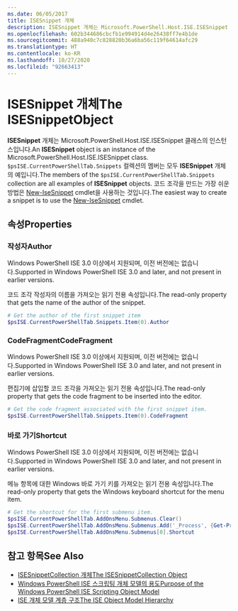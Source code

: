 ```yaml
---
ms.date: 06/05/2017
title: ISESnippet 개체
description: ISESnippet 개체는 Microsoft.PowerShell.Host.ISE.ISESnippet 클래스의 인스턴스입니다.
ms.openlocfilehash: 602b344686cbcfb1e994914d4e26438ff7e4b1de
ms.sourcegitcommit: 488a940c7c828820b36a6ba56c119f64614afc29
ms.translationtype: HT
ms.contentlocale: ko-KR
ms.lasthandoff: 10/27/2020
ms.locfileid: "92663413"
---
```

# <a name="the-isesnippetobject"></a><span data-ttu-id="f0b55-103">ISESnippet 개체</span><span class="sxs-lookup"><span data-stu-id="f0b55-103">The ISESnippetObject</span></span>

<span data-ttu-id="f0b55-104">**ISESnippet** 개체는 Microsoft.PowerShell.Host.ISE.ISESnippet 클래스의 인스턴스입니다.</span><span class="sxs-lookup"><span data-stu-id="f0b55-104">An **ISESnippet** object is an instance of the Microsoft.PowerShell.Host.ISE.ISESnippet class.</span></span> <span data-ttu-id="f0b55-105">`$psISE.CurrentPowerShellTab.Snippets` 컬렉션의 멤버는 모두 **ISESnippet** 개체의 예입니다.</span><span class="sxs-lookup"><span data-stu-id="f0b55-105">The members of the `$psISE.CurrentPowerShellTab.Snippets` collection are all examples of **ISESnippet** objects.</span></span> <span data-ttu-id="f0b55-106">코드 조각을 만드는 가장 쉬운 방법은 [New-IseSnippet](/powershell/module/ISE/New-IseSnippet) cmdlet을 사용하는 것입니다.</span><span class="sxs-lookup"><span data-stu-id="f0b55-106">The easiest way to create a snippet is to use the [New-IseSnippet](/powershell/module/ISE/New-IseSnippet) cmdlet.</span></span>

## <a name="properties"></a><span data-ttu-id="f0b55-107">속성</span><span class="sxs-lookup"><span data-stu-id="f0b55-107">Properties</span></span>

### <a name="author"></a><span data-ttu-id="f0b55-108">작성자</span><span class="sxs-lookup"><span data-stu-id="f0b55-108">Author</span></span>

<span data-ttu-id="f0b55-109">Windows PowerShell ISE 3.0 이상에서 지원되며, 이전 버전에는 없습니다.</span><span class="sxs-lookup"><span data-stu-id="f0b55-109">Supported in Windows PowerShell ISE 3.0 and later, and not present in earlier versions.</span></span>

<span data-ttu-id="f0b55-110">코드 조각 작성자의 이름을 가져오는 읽기 전용 속성입니다.</span><span class="sxs-lookup"><span data-stu-id="f0b55-110">The read-only property that gets the name of the author of the snippet.</span></span>

```powershell
# Get the author of the first snippet item
$psISE.CurrentPowerShellTab.Snippets.Item(0).Author
```

### <a name="codefragment"></a><span data-ttu-id="f0b55-111">CodeFragment</span><span class="sxs-lookup"><span data-stu-id="f0b55-111">CodeFragment</span></span>

<span data-ttu-id="f0b55-112">Windows PowerShell ISE 3.0 이상에서 지원되며, 이전 버전에는 없습니다.</span><span class="sxs-lookup"><span data-stu-id="f0b55-112">Supported in Windows PowerShell ISE 3.0 and later, and not present in earlier versions.</span></span>

<span data-ttu-id="f0b55-113">편집기에 삽입할 코드 조각을 가져오는 읽기 전용 속성입니다.</span><span class="sxs-lookup"><span data-stu-id="f0b55-113">The read-only property that gets the code fragment to be inserted into the editor.</span></span>

```powershell
# Get the code fragment associated with the first snippet item.
$psISE.CurrentPowerShellTab.Snippets.Item(0).CodeFragment
```

### <a name="shortcut"></a><span data-ttu-id="f0b55-114">바로 가기</span><span class="sxs-lookup"><span data-stu-id="f0b55-114">Shortcut</span></span>

<span data-ttu-id="f0b55-115">Windows PowerShell ISE 3.0 이상에서 지원되며, 이전 버전에는 없습니다.</span><span class="sxs-lookup"><span data-stu-id="f0b55-115">Supported in Windows PowerShell ISE 3.0 and later, and not present in earlier versions.</span></span>

<span data-ttu-id="f0b55-116">메뉴 항목에 대한 Windows 바로 가기 키를 가져오는 읽기 전용 속성입니다.</span><span class="sxs-lookup"><span data-stu-id="f0b55-116">The read-only property that gets the Windows keyboard shortcut for the menu item.</span></span>

```powershell
# Get the shortcut for the first submenu item.
$psISE.CurrentPowerShellTab.AddOnsMenu.Submenus.Clear()
$psISE.CurrentPowerShellTab.AddOnsMenu.Submenus.Add('_Process', {Get-Process}, 'Alt+P')
$psISE.CurrentPowerShellTab.AddOnsMenu.Submenus[0].Shortcut
```

## <a name="see-also"></a><span data-ttu-id="f0b55-117">참고 항목</span><span class="sxs-lookup"><span data-stu-id="f0b55-117">See Also</span></span>

- [<span data-ttu-id="f0b55-118">ISESnippetCollection 개체</span><span class="sxs-lookup"><span data-stu-id="f0b55-118">The ISESnippetCollection Object</span></span>](The-ISESnippetCollection-Object.md)
- [<span data-ttu-id="f0b55-119">Windows PowerShell ISE 스크립팅 개체 모델의 용도</span><span class="sxs-lookup"><span data-stu-id="f0b55-119">Purpose of the Windows PowerShell ISE Scripting Object Model</span></span>](purpose-of-the-windows-powershell-ise-scripting-object-model.md)
- [<span data-ttu-id="f0b55-120">ISE 개체 모델 계층 구조</span><span class="sxs-lookup"><span data-stu-id="f0b55-120">The ISE Object Model Hierarchy</span></span>](The-ISE-Object-Model-Hierarchy.md)
